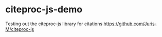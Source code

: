 # citeproc-js-demo
Testing out the citeproc-js library for citations https://github.com/Juris-M/citeproc-js
